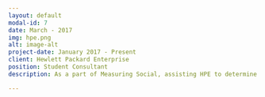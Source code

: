 ```yaml
---
layout: default
modal-id: 7
date: March - 2017
img: hpe.png
alt: image-alt
project-date: January 2017 - Present
client: Hewlett Packard Enterprise
position: Student Consultant
description: As a part of Measuring Social, assisting HPE to determine strategies to increase their web traffic and improve market penetration.

---
```

